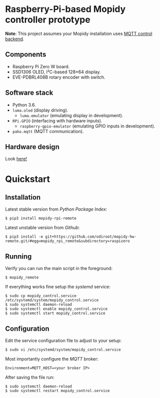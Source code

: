 # Raspberry-Pi-based Mopidy controller prototype

**Note**: This project assumes your Mopidy installation uses
          [MQTT control backend](https://github.com/odiroot/mopidy-mqtt).

## Components

* Raspberry Pi Zero W board.
* SSD1306 OLED, I²C-based 128×64 display.
* EVE-PDBRL408B rotary encoder with switch.

## Software stack

* Python 3.6.
* `luma.oled` (display driving).
  - `luma.emulator` (emulating display in development).
* `RPi.GPIO` (interfacing with hardware inputs).
  - `raspberry-gpio-emulator` (emulating GPIO inputs in development).
* `paho.mqtt` (MQTT communication).

## Hardware design

Look [here!](./docs/design.md)

# Quickstart

## Installation
Latest stable version from _Python Package Index_:

    $ pip3 install mopidy-rpi-remote

Latest unstable version from _Github_:

    $ pip3 install -e git+https://github.com/odiroot/mopidy-hw-remote.git/#egg=mopidy_rpi_remote&subdirectory=raspizero

## Running
Verify you can run the main script in the foreground:

    $ mopidy_remote

If everything works fine setup the _systemd_ service:

    $ sudo cp mopidy_control.service /etc/systemd/system/mopidy_control.service
    $ sudo systemctl daemon-reload
    $ sudo systemctl enable mopidy_control.service
    $ sudo systemctl start mopidy_control.service

## Configuration

Edit the service configuration file to adjust to your setup:

    $ sudo vi /etc/systemd/system/mopidy_control.service

Most importantly configure the _MQTT_ broker:

    Environment=MQTT_HOST=<your broker IP>

After saving the file run:

    $ sudo systemctl daemon-reload
    $ sudo systemctl restart mopidy_control.service
